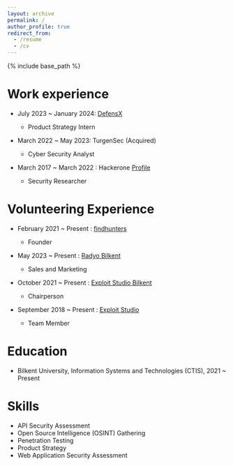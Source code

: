 ```yaml
---
layout: archive
permalink: /
author_profile: true
redirect_from:
  - /resume
  - /cv
---
```


{% include base_path %}

# Work experience

- July 2023 ~ January 2024: [DefensX](https://defensx.com/)

  - Product Strategy Intern

- March 2022 ~ May 2023: TurgenSec (Acquired)

  - Cyber Security Analyst

- March 2017 ~ March 2022 : Hackerone [Profile](https://hackerone.com/samet)
  - Security Researcher

# Volunteering Experience

- February 2021 ~ Present : [findhunters](https://findhunters.com/)

  - Founder

- May 2023 ~ Present : [Radyo Bilkent](https://www.radyobilkent.com/)

  - Sales and Marketing

- October 2021 ~ Present : [Exploit Studio Bilkent](https://bais.bilkent.edu.tr/student-clubs-management/club/BLGGT/detail)

  - Chairperson

- September 2018 ~ Present : [Exploit Studio](http://exploit.studio/)
  - Team Member

# Education

- Bilkent University, Information Systems and Technologies (CTIS), 2021 ~ Present

# Skills

- API Security Assessment
- Open Source Intelligence (OSINT) Gathering
- Penetration Testing
- Product Strategy
- Web Application Security Assessment
